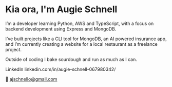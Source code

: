 # Kia ora, I'm Augie Schnell

I’m a developer learning Python, AWS and TypeScript, with a focus on backend development using Express and MongoDB.

I’ve built projects like a CLI tool for MongoDB, an AI powered insurance app, and I’m currently creating a website for a local restaurant as a freelance project.

Outside of coding I bake sourdough and run as much as I can.

LinkedIn
linkedin.com/in/augie-schnell-067980342/

📧 ajschnello@gmail.com
